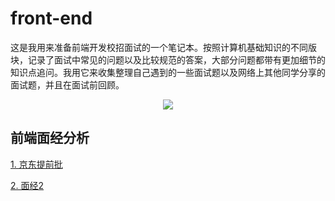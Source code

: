# front-end

这是我用来准备前端开发校招面试的一个笔记本。按照计算机基础知识的不同版块，记录了面试中常见的问题以及比较规范的答案，大部分问题都带有更加细节的知识点追问。我用它来收集整理自己遇到的一些面试题以及网络上其他同学分享的面试题，并且在面试前回顾。

<div align="center">
<img src="images/20191229112508482_31766.png"></img>
</div>

## 前端面经分析

<div>
<a href="./面经/京东提前批.md">1. 京东提前批</a>
<p />
<a href="./面经/面经2.md">2. 面经2</a>
</div>


